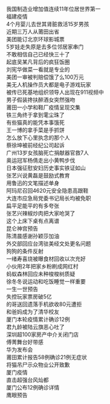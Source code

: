 我国制造业增加值连续11年位居世界第一  
福建疫情  
4个月婴儿去世其肾脏救活15岁男孩  
近期三万人从莆田出省  
美团能订北京环球影城票  
5岁娃走失原是去多位邻居家串门  
不敢相信自己已经快三十了  
起底吴某凡背后的疯狂饭圈  
刘宪华做菜一看就是专业的  
美团一审被判赔偿饿了么100万元  
美无人机操作员大都是电子游戏玩家  
被传已死基地组织领导人出现在911视频中  
男子假装搀扶醉酒女突然强吻  
莆田一小学和鞋厂疫情呈现交集  
铁三角终于拿到雮尘珠了  
有些猫真的能凭本事饿死  
王一博的拿手菜是手抓饼  
怎么放下心里执念的那个人  
蔡徐坤被前经纪公司起诉  
广州13岁女孩脑死亡捐献器官救7人  
奥运冠军杨倩走出小黄鸭步伐  
日本强征慰安妇历史事实铁证如山  
张艺兴说黄磊是鼓励式教育  
用鲁迅的文笔描述单身  
阿玛尼召回4620元安全隐患高跟鞋  
大连市应急局党委书记局长均被免职  
扁平足能平的有多夸张  
张艺兴辣椒炒肉把大家呛哭了  
这个上床下桌有点离谱  
昆仑神宫预告  
陈清晨感谢孙颖莎加油  
外交部回应台湾驻美经文处更名问题  
狗狗的条件反射  
一绪寿喜烧被曝食材回收以次充好  
小伙用2年把家乡粉刷成网红村  
蚂蚁森林回应未种梭梭树质疑  
徐冬冬说运动和吃饭睡觉一样重要  
一生一世预告  
失控玩家票房破5亿  
的哥送回遗落手机欲收80元遭拒  
和爸妈成为了清华校友  
厦门本轮疫情累计确诊12例  
君九龄被陆云旗恶心吐了  
深圳超100家房产中介关闭门店  
傅菁舞台好带感  
华为发布会  
莆田累计报告58例确诊21例无症状  
将猫吊尸示众物业公开致歉  
厦门疫情  
直击超强台风灿都  
厦门公布12例确诊详情  
鹰眼预告  
